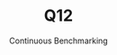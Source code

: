 ---
layout: docu
title: Q12
subtitle: Continuous Benchmarking
selected: TPC-H
expanded: Benchmarking
benchmark: /individual_results/Q12.html
---